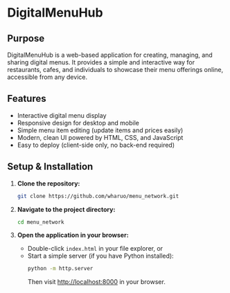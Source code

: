 # DigitalMenuHub

## Purpose

DigitalMenuHub is a web-based application for creating, managing, and sharing digital menus. It provides a simple and interactive way for restaurants, cafes, and individuals to showcase their menu offerings online, accessible from any device.

## Features

- Interactive digital menu display
- Responsive design for desktop and mobile
- Simple menu item editing (update items and prices easily)
- Modern, clean UI powered by HTML, CSS, and JavaScript
- Easy to deploy (client-side only, no back-end required)

## Setup & Installation

1. **Clone the repository:**
   ```bash
   git clone https://github.com/wharuo/menu_network.git
   ```

2. **Navigate to the project directory:**
   ```bash
   cd menu_network
   ```

3. **Open the application in your browser:**
   - Double-click `index.html` in your file explorer, or  
   - Start a simple server (if you have Python installed):
     ```bash
     python -m http.server
     ```
     Then visit [http://localhost:8000](http://localhost:8000) in your browser.

